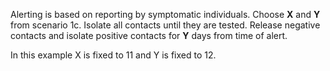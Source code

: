 Alerting is based on reporting by symptomatic individuals.
Choose **X** and **Y** from scenario 1c.
Isolate all contacts until they are tested. Release negative contacts and isolate positive contacts for **Y** days from time of alert.

In this example X is fixed to 11 and Y is fixed to 12.